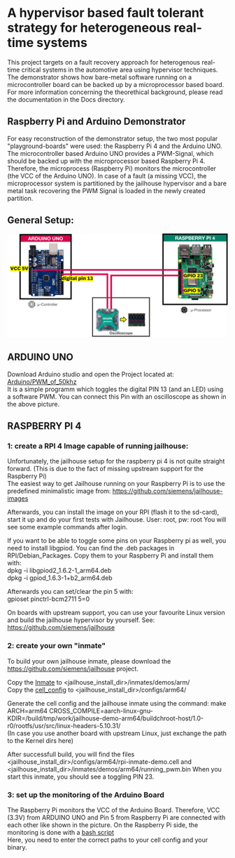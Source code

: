 # A hypervisor based fault tolerant strategy for heterogeneous real-time systems

This project targets on a fault recovery approach for heterogenous real-time critical systems in the automotive area using hypervisor techniques.
The demonstrator shows how bare-metal software running on a microcontroller board can be backed up by a microprocessor based board.
For more information concerning the theorethical background, please read the documentation in the Docs directory.                                                    

## Raspberry Pi and Arduino Demonstrator
For easy reconstruction of the demonstrator setup, the two most popular "playground-boards" were used: the Raspberry Pi 4 and the Arduino UNO.
The microcontroller based Arduino UNO provides a PWM-Signal, which should be backed up with the microprocessor based Raspberry Pi 4.
Therefore, the microprocess (Raspberry Pi) monitors the microcontroller (the VCC of the Arduino UNO). In case of a fault (a missing VCC), the microprocessor system is partitioned by the jailhouse hypervisor and a bare metal task recovering the PWM Signal is loaded in the newly created partition.

## General Setup:

![Alt text](https://github.com/lej35340/Hypervisor_based_backup_demo/blob/main/Documentation/Experimental_Setup_Scheme.png)

## ARDUINO UNO
Download Arduino studio and open the Project located at: [Arduino/PWM_of_50khz](Arduino) <br>
It is a simple programm which toggles the digital PIN 13 (and an LED) using a software PWM. You can connect this Pin with an oscilloscope as shown in the above picture.


## RASPBERRY PI 4
### 1: create a RPI 4 Image capable of running jailhouse:

Unfortunately, the jailhouse setup for the raspberry pi 4 is not quite straight forward. (This is due to the fact of missing upstream support for the Raspberry Pi) <br>
The easiest way to get Jailhouse running on your Raspberry Pi is to use the predefined minimalistic image from:
https://github.com/siemens/jailhouse-images

Afterwards, you can install the image on your RPI (flash it to the sd-card), start it up and do your first tests with Jailhouse.
User: root, pw: root
You will see some example commands after login.

If you want to be able to toggle some pins on your Raspberry pi as well, you need to install libgpiod. You can find the .deb packages in RPI/Debian_Packages. Copy them to your Raspberry Pi and install them with: <br>
dpkg -i libgpiod2_1.6.2-1_arm64.deb <br>
dpkg -i gpiod_1.6.3-1+b2_arm64.deb

Afterwards you can set/clear the pin 5 with: <br>
gpioset pinctrl-bcm2711 5=0

On boards with upstream support, you can use your favourite Linux version and build the jailhouse hypervisor by yourself. See:
https://github.com/siemens/jailhouse


### 2: create your own "inmate"

To build your own jailhouse inmate, please download the 
https://github.com/siemens/jailhouse
project.

Copy the [Inmate](RPI/Jailhouse_inmate/running_pwm.c) to <jailhouse_install_dir>/inmates/demos/arm/ <br>
Copy the [cell_config](RPI/Jailhouse_inmate/rpi-inmate-demo.c) to <jailhouse_install_dir>/configs/arm64/ <br>

Generate the cell config and the jailhouse inmate using the command:
make ARCH=arm64 CROSS_COMPILE=aarch-linux-gnu- KDIR=<path-to-Jailhouse-image-from-I>/build/tmp/work/jailhouse-demo-arm64/buildchroot-host/1.0-r0/rootfs/usr/src/linux-headers-5.10.31/ <br>
(In case you use another board with upstream Linux, just exchange the path to the Kernel dirs here)

After successfull build, you will find the files <jailhouse_install_dir>/configs/arm64/rpi-inmate-demo.cell and <jailhouse_install_dir>/inmates/demos/arm64/running_pwm.bin
When you start this inmate, you should see a toggling PIN 23.

### 3: set up the monitoring of the Arduino Board
The Raspberry Pi monitors the VCC of the Arduino Board. Therefore, VCC (3.3V) from ARDUINO UNO and Pin 5 from Raspberry Pi are connected with each other like shown in the picture. On the Raspberry Pi side, the monitoring is done with a [bash script](RPI/Bash/Hypervisor_based_Backup.sh)
<br>
Here, you need to enter the correct paths to your cell config and your binary.

